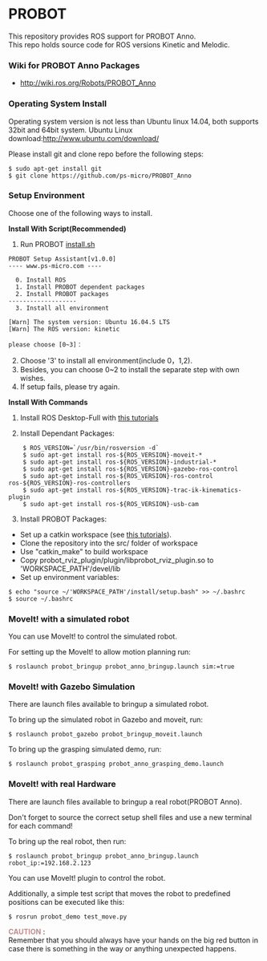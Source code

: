 # PROBOT

This repository provides ROS support for PROBOT Anno.   
This repo holds source code for ROS versions Kinetic and Melodic.

### __Wiki for PROBOT Anno Packages__ 
- http://wiki.ros.org/Robots/PROBOT_Anno


### __Operating System Install__  
Operating system version is not less than Ubuntu linux 14.04, both supports 32bit and 64bit system.
Ubuntu Linux download:http://www.ubuntu.com/download/

Please install git and clone repo before the following steps:
```
$ sudo apt-get install git
$ git clone https://github.com/ps-micro/PROBOT_Anno
```

### __Setup Environment__
Choose one of the following ways to install.

__Install With Script(Recommended)__  
1. Run PROBOT [install.sh](https://github.com/ps-micro/PROBOT_Anno/install.sh)
```
PROBOT Setup Assistant[v1.0.0]
---- www.ps-micro.com ----

  0. Install ROS
  1. Install PROBOT dependent packages
  2. Install PROBOT packages
-------------------
  3. Install all environment
    
[Warn] The system version: Ubuntu 16.04.5 LTS
[Warn] The ROS version: kinetic

please choose [0~3]：
```
2. Choose '3' to install all environment(include 0，1,2).   
3. Besides, you can choose 0~2 to install the separate step with own wishes.   
4. If setup fails, please try again.

__Install With Commands__  

1. Install ROS Desktop-Full with [this tutorials](http://wiki.ros.org/kinetic/Installation/Ubuntu)   

2. Install Dependant Packages:   
```
    $ ROS_VERSION=`/usr/bin/rosversion -d`   
    $ sudo apt-get install ros-${ROS_VERSION}-moveit-*   
    $ sudo apt-get install ros-${ROS_VERSION}-industrial-*   
    $ sudo apt-get install ros-${ROS_VERSION}-gazebo-ros-control   
    $ sudo apt-get install ros-${ROS_VERSION}-ros-control ros-${ROS_VERSION}-ros-controllers   
    $ sudo apt-get install ros-${ROS_VERSION}-trac-ik-kinematics-plugin   
    $ sudo apt-get install ros-${ROS_VERSION}-usb-cam   
```

3. Install PROBOT Packages:   
- Set up a catkin workspace (see [this tutorials](http://wiki.ros.org/catkin/Tutorials)).
- Clone the repository into the src/ folder of workspace   
- Use "catkin_make" to build workspace
- Copy probot_rviz_plugin/plugin/libprobot_rviz_plugin.so to 'WORKSPACE_PATH'/devel/lib
- Set up environment variables:   
```
$ echo "source ~/'WORKSPACE_PATH'/install/setup.bash" >> ~/.bashrc
$ source ~/.bashrc
```

### __MoveIt! with a simulated robot__  
You can use MoveIt! to control the simulated robot. 

For setting up the MoveIt! to allow motion planning run:   
```
$ roslaunch probot_bringup probot_anno_bringup.launch sim:=true
```

### __MoveIt! with Gazebo Simulation__  
There are launch files available to bringup a simulated robot.

To bring up the simulated robot in Gazebo and moveit, run:   
```
$ roslaunch probot_gazebo probot_bringup_moveit.launch
```

To bring up the grasping simulated demo, run:   
```
$ roslaunch probot_grasping probot_anno_grasping_demo.launch
```

### __MoveIt! with real Hardware__  
There are launch files available to bringup a real robot(PROBOT Anno).   

Don't forget to source the correct setup shell files and use a new terminal for each command! 

To bring up the real robot, then run:   

```
$ roslaunch probot_bringup probot_anno_bringup.launch robot_ip:=192.168.2.123
```

You can use MoveIt! plugin to control the robot.

Additionally, a simple test script that moves the robot to predefined positions can be executed like this:   

```
$ rosrun probot_demo test_move.py
```

<font color=#BC8F8F>__CAUTION__</font> :  
Remember that you should always have your hands on the big red button in case there is something in the way or anything unexpected happens.
